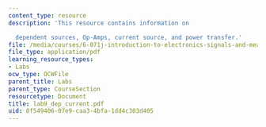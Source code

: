 ```yaml
---
content_type: resource
description: 'This resource contains information on

  dependent sources, Op-Amps, current source, and power transfer.'
file: /media/courses/6-071j-introduction-to-electronics-signals-and-measurement-spring-2006/0f54940607e9caa34bfa1dd4c303d405_lab9_dep_current.pdf
file_type: application/pdf
learning_resource_types:
- Labs
ocw_type: OCWFile
parent_title: Labs
parent_type: CourseSection
resourcetype: Document
title: lab9_dep_current.pdf
uid: 0f549406-07e9-caa3-4bfa-1dd4c303d405
---
```

